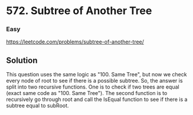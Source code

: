 # 572. Subtree of Another Tree

### Easy

https://leetcode.com/problems/subtree-of-another-tree/

## Solution

This question uses the same logic as "100. Same Tree", but now we check every node of root to see if there is a possible subtree. So, the answer is split into two recursive functions. One is to check if two trees are equal (exact same code as "100. Same Tree"). The second function is to recursively go through root and call the IsEqual function to see if there is a subtree equal to subRoot.